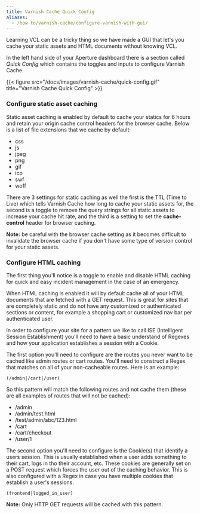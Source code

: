 ```yaml
---
title: Varnish Cache Quick Config
aliases:
  - /how-to/varnish-cache/configure-varnish-with-gui/
---
```


Learning VCL can be a tricky thing so we have made a GUI that let's you cache your static assets and HTML documents without knowing VCL.

In the left hand side of your Aperture dashboard there is a section called *Quick Config* which contains the toggles and inputs to configure Varnish Cache.

{{< figure src="/docs/images/varnish-cache/quick-config.gif" title="Varnish Cache Quick Config" >}}

### Configure static asset caching

Static asset caching is enabled by default to cache your statics for 6 hours and retain your origin cache control headers for the browser cache. Below is a list of file extensions that we cache by default:

* css
* js
* jpeg
* png
* gif
* ico
* swf
* woff

There are 3 settings for static caching as well the first is the TTL (Time to Live) which tells Varnish Cache how long to cache your static assets for, the second is a toggle to remove the query strings for all static assets to increase your cache hit rate, and the third is a setting to set the **cache-control** header for browser caching.

**Note:** be careful with the browser cache setting as it becomes difficult to invalidate the browser cache if you don't have some type of version control for your static assets.

### Configure HTML caching

The first thing you'll notice is a toggle to enable and disable HTML caching for quick and easy incident management in the case of an emergency.

When HTML caching is enabled it will by default cache all of your HTML documents that are fetched with a GET request. This is great for sites that are completely static and do not have any customized or authenticated sections or content, for example a shopping cart or customized nav bar per authenticated user.

In order to configure your site for a pattern we like to call ISE (Intelligent Session Establishment) you'll need to have a basic understand of Regexes and how your application establishes a session with a Cookie.

The first option you'll need to configure are the routes you never want to be cached like admin routes or cart routes. You'll need to construct a Regex that matches on all of your non-cacheable routes. Here is an example:

```
(/admin|/cart|/user)
```

So this pattern will match the following routes and not cache them (these are all examples of routes that will not be cached):

* /admin
* /admin/test.html
* /test/admin/abc/123.html
* /cart
* /cart/checkout
* /user/1

The second option you'll need to configure is the Cookie(s) that identify a users session. This is usually established when a user adds something to their cart, logs in tho their account, etc. These cookies are generally set on a POST request which forces the user out of the caching behavior. This is also configured with a Regex in case you have multiple cookies that establish a user's sessions.

```
(frontend|logged_in_user)
```

**Note:** Only HTTP GET requests will be cached with this pattern.
